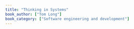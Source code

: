 ```yaml
---
title: "Thinking in Systems"
book_author: ["Tom Long"]
book_category: ["Software engineering and development"]
---
```

